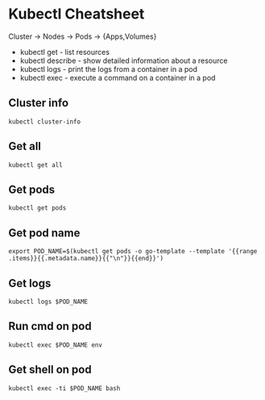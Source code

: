 # Kubectl Cheatsheet

Cluster -> Nodes -> Pods -> {Apps,Volumes}

* kubectl get - list resources
* kubectl describe - show detailed information about a resource
* kubectl logs - print the logs from a container in a pod
* kubectl exec - execute a command on a container in a pod

## Cluster info
```kubectl cluster-info```

## Get all
```kubectl get all```

## Get pods
```kubectl get pods```

## Get pod name
```export POD_NAME=$(kubectl get pods -o go-template --template '{{range .items}}{{.metadata.name}}{{"\n"}}{{end}}')```

## Get logs
```kubectl logs $POD_NAME```

## Run cmd on pod
```kubectl exec $POD_NAME env```

## Get shell on pod
```kubectl exec -ti $POD_NAME bash```
